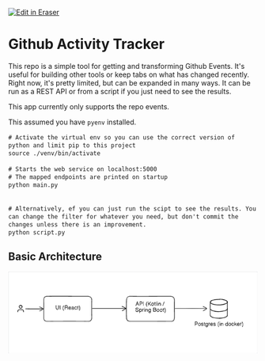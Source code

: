 <p><a target="_blank" href="https://app.eraser.io/workspace/33sCr2vwTDjaBKFqHLCa" id="edit-in-eraser-github-link"><img alt="Edit in Eraser" src="https://firebasestorage.googleapis.com/v0/b/second-petal-295822.appspot.com/o/images%2Fgithub%2FOpen%20in%20Eraser.svg?alt=media&amp;token=968381c8-a7e7-472a-8ed6-4a6626da5501"></a></p>

# Github Activity Tracker
This repo is a simple tool for getting and transforming Github Events. It's useful for building other tools or keep tabs on what has changed recently. Right now, it's pretty limited, but can be expanded in many ways. It can be run as a REST API or from a script if you just need to see the results.

This app currently only supports the repo events. 

This assumed you have `pyenv` installed.

```shell
# Activate the virtual env so you can use the correct version of python and limit pip to this project
source ./venv/bin/activate

# Starts the web service on localhost:5000
# The mapped endpoints are printed on startup
python main.py


# Alternatively, ef you can just run the scipt to see the results. You can change the filter for whatever you need, but don't commit the changes unless there is an improvement. 
python script.py
```
## Basic Architecture
![Initial Design](/.eraser/33sCr2vwTDjaBKFqHLCa___TjP6AZsOZLVedjA9LYrfglUMQCH2___---figure---lD5zpGyLRZB09bdsW7M3l---figure---PXS9QDibvvxzWK9fSKuMIA.png "Initial Design")




<!--- Eraser file: https://app.eraser.io/workspace/33sCr2vwTDjaBKFqHLCa --->